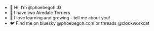 - 👋 Hi, I’m @phoebegoh :D
- 🐾 I have two Airedale Terriers
- 🌱 I love learning and growing - tell me about you!
- 🐦 Find me on bluesky @phoebegoh.com or threads @clockworkcat

<!---
phoebegoh/phoebegoh is a ✨ special ✨ repository because its `README.md` (this file) appears on your GitHub profile.
You can click the Preview link to take a look at your changes.
--->
